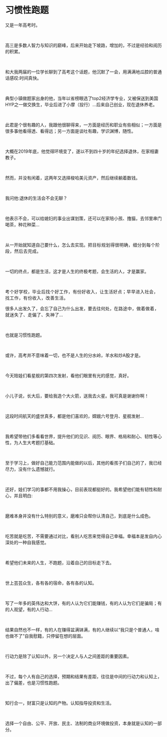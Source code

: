 # 习惯性跑题

<p style="visibility: visible;">又是一年高考时。</p><p style="visibility: visible;"><br style="visibility: visible;"></p><p style="visibility: visible;">高三是多数人智力与知识的巅峰，后来开始走下坡路，增加的，不过是经验和阅历的积累。</p><p style="visibility: visible;"><br style="visibility: visible;"></p><p style="visibility: visible;">和大我两届的一位学长聊到了高考这个话题，他沉默了一会，用满满地瓜腔的普通话感叹:时间真快。</p><p style="visibility: visible;"><br style="visibility: visible;"></p><p style="visibility: visible;">典型小镇做题家出身的他，当年以省榜眼选了top2经济学专业，又被保送到美国HYP之一做交换生，毕业后进了小摩（投行）…后来自己创业，现在退休养老。</p><p style="visibility: visible;"><br style="visibility: visible;"></p><p style="visibility: visible;">此君是个很有趣的人，我跟他很聊得来，一方面是经历和职业有些相似；一方面是很多事他看得透、看得远；另一方面是谈吐有趣，学识渊博，随性。</p><p style="visibility: visible;"><br style="visibility: visible;"></p><p style="visibility: visible;">大概在2019年底，他觉得环境变了，遂以不到四十岁的年纪选择退休，在家相妻教子。</p><p style="visibility: visible;"><br style="visibility: visible;"></p><p style="visibility: visible;">然而，并没有闲着，这两年又选择梭哈美元资产，然后继续躺着数钱。</p><p style="visibility: visible;"><br style="visibility: visible;"></p><p style="visibility: visible;">我问他:退休的生活会不会无聊？</p><p style="visibility: visible;"><br style="visibility: visible;"></p><p style="visibility: visible;">他表示不会，可以给媳妇的事业出谋划策，还可以在家陪小孩、撸猫，去邻里串门喝茶，种花种菜…</p><p style="visibility: visible;"><br style="visibility: visible;"></p><p style="visibility: visible;">从一开始就知道自己要什么，怎么去实现。<span style="background-color: transparent; letter-spacing: 0.034em; caret-color: var(--weui-BRAND); visibility: visible;">把目标规划得很明确，细分到每个阶段，然后去完成。</span></p><p style="visibility: visible;"><br style="visibility: visible;"></p><p style="visibility: visible;">一切的终点，都是生活，这才是人生的终极考题，会生活的人，才是赢家。</p><p style="visibility: visible;"><span style="background-color: transparent; caret-color: var(--weui-BRAND); letter-spacing: 0.034em; visibility: visible;"><br style="visibility: visible;"></span></p><p style="visibility: visible;"><span style="background-color: transparent; caret-color: var(--weui-BRAND); letter-spacing: 0.034em; visibility: visible;">考个好学校，毕业后找个好工作，有份好收入，让生活好点；早</span><span style="background-color: transparent; caret-color: var(--weui-BRAND); letter-spacing: 0.034em; visibility: visible;">早进入社会，找工作，有份收入，改善生活。</span></p><p style="visibility: visible;"><span style="background-color: transparent; letter-spacing: 0.034em; caret-color: var(--weui-BRAND); visibility: visible;"></span></p><p style="visibility: visible;">很多人出发久了，会忘了自己为什么出发，要去往何处，<span style="background-color: transparent; letter-spacing: 0.034em; caret-color: var(--weui-BRAND); visibility: visible;">在路途中，做着做着，就迷失了、走偏了、失神了…</span></p><p style="visibility: visible;"><br style="visibility: visible;"></p><p style="visibility: visible;">也就是习惯性跑题。</p><p style="visibility: visible;"><br style="visibility: visible;"></p><p style="visibility: visible;">或许，高考并不意味着一切，也不是人生的分水岭，羊水和炒A股才是。</p><p style="visibility: visible;"><br style="visibility: visible;"></p><p style="visibility: visible;">今天陪娃们看星舰的第四次发射，看他们眼里有光的感觉，真好。</p><p style="visibility: visible;"><br style="visibility: visible;"></p><p style="visibility: visible;">小儿子说，长大后，要给我造个大火箭，送我去火星。我可真是谢谢你啊！</p><p style="visibility: visible;"><br style="visibility: visible;"></p><p>这段时间航天的盛世真多，都是他们喜欢的，嫦娥六号登月、星舰发射…</p><p><br></p><p>我希望带他们多看看世界，提升他们的见识、阅历、眼界、格局和耐心、韧性等心性，为人生大考题打基础。</p><p><br></p><p>至于学习上，做好自己能力范围内能做的以后，其他的看孩子们自己的了，我已经尽力，没有什么遗憾就行。</p><p><br></p><p>还好，娃们学习的事都不用我操心，目前表现都挺好的。我希望他们能有韧性和耐心，并且明白:</p><p><br></p><p>磨难本身并没有什么特别的意义，磨难只会帮你认清自己，到底是什么成色。</p><p><br></p><p>吃苦就是吃苦，不需要通过对比，看别人吃苦来觉得自己幸福。幸福本是发自内心深处的一种自我感觉。</p><p><br></p><p>希望他们未来的人生，不跑题，沿着自己的目标走下去。</p><p><br></p><p>世上芸芸众生，各有各的宿命，各有各的认知。</p><p><br></p><p>写了一年多的英伟达和大饼，有的人认为它们能赚钱，有的人认为它们是骗局；有的人观望，有的人行动…</p><p><br></p><p>结果自然也不一样，有的人在赚得盆满钵满，有的人继续以“我只是个普通人，啥也做不了”自我慰籍，只停留在想的层面。</p><p><br></p><p>行动力是除了认知以外，另一个决定人与人之间差距的重要因素。</p><p><br></p><p>不过，每个人有自己的选择，预期和结果有差距，往往是中间的行动力和认知上，出了偏差，也是习惯性跑题。</p><p><br></p><p>知行合一，财富只是认知的产物。认知指导投资和生活。</p><p><br></p><p>选择一个自由、公平、开放、民主、法制的商业环境做投资，本身就是认知的一部分。</p><p style="display: none;"><mp-style-type data-value="10000"></mp-style-type></p>